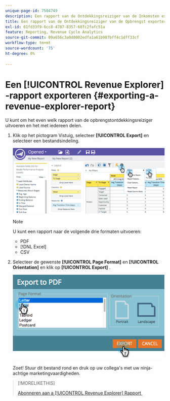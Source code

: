```yaml
---
unique-page-id: 7504749
description: Een rapport van de Ontdekkingsreiziger van de Inkomsten exporteren - de Documenten van Marketo - de Documentatie van het Product
title: Een rapport van de Ontdekkingsreiziger van de Opbrengst exporteren
exl-id: 61fd33f9-6cc8-4787-8357-68fc2fafc51a
feature: Reporting, Revenue Cycle Analytics
source-git-commit: 09a656c3a0d0002edfa1a61b987bff4c1dff33cf
workflow-type: tm+mt
source-wordcount: '75'
ht-degree: 0%

---
```


# Een [!UICONTROL Revenue Explorer] -rapport exporteren {#exporting-a-revenue-explorer-report}

U kunt om het even welk rapport van de opbrengstontdekkingsreiziger uitvoeren en het met iedereen delen.

1. Klik op het pictogram Vistuig, selecteer **[!UICONTROL Export]** en selecteer een bestandsindeling.

   ![](assets/image2015-3-26-14-3a2-3a19.png)

   >[!NOTE]
   >
   >U kunt een rapport naar de volgende drie formaten uitvoeren:
   >
   >* PDF
   >* [!DNL Excel]
   >* CSV

1. Selecteer de gewenste **[!UICONTROL Page Format]** en **[!UICONTROL Orientation]** en klik op **[!UICONTROL Export]** .

   ![](assets/image2015-3-27-16-3a18-3a34.png)

   Zoet! Stuur dit bestand rond en druk op uw collega&#39;s met uw ninja-achtige marketingvaardigheden.

>[!MORELIKETHIS]
>
>[&#x200B; Abonneren aan a [!UICONTROL Revenue Explorer] Rapport &#x200B;](/help/marketo/product-docs/reporting/revenue-cycle-analytics/revenue-explorer/subscribe-to-a-revenue-explorer-report.md)

